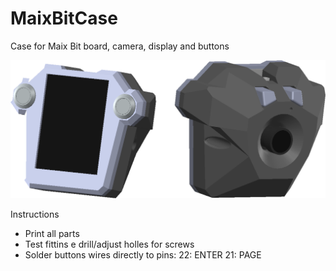 # MaixBitCase
Case for Maix Bit board, camera, display and buttons

![plot](./Images/render.png)

Instructions

- Print all parts
- Test fittins e drill/adjust holles for screws
- Solder buttons wires directly to pins:
	22: ENTER
	21: PAGE
